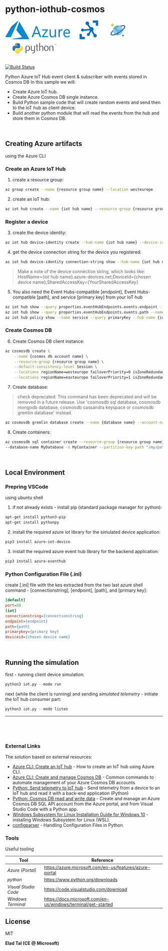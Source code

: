 # python-iothub-cosmos

[![N|Azure Portal](https://github.com/eladtpro/python-iothub-cosmos/blob/main/.readme/azure-logo.png?raw=true)](https://ms.portal.azure.com/) [![N|Azure IoT Hub](https://github.com/eladtpro/python-iothub-cosmos/blob/main/.readme/iot-hub.png?raw=true)](https://azure.microsoft.com/en-us/services/iot-hub) [![N|CosmosDB](https://github.com/eladtpro/python-iothub-cosmos/blob/main/.readme/cosmos-db.png?raw=true)](https://azure.microsoft.com/en-us/services/cosmos-db) [![N|Python](https://github.com/eladtpro/python-iothub-cosmos/blob/main/.readme/python-logo.png?raw=true)](https://www.python.org/)

[![Build Status](https://travis-ci.org/joemccann/dillinger.svg?branch=master)](https://travis-ci.org/joemccann/dillinger)

Python Azure IoT Hub event client &amp; subscriber with events stored in Cosmos DB
In this sample we will:
  - Create Azure IoT hub.
  - Create Azure Cosmos DB single instance.
  - Build Python sample code that will create random events and send then to the IoT hub as client device.
  - Build another python module that will read the events from the hub and store them in Cosmos DB.

$~$

## Creating Azure artifacts
 using the Azure CLI
 
### Create an Azure IoT Hub
1. create a resource group:
```sh
az group create --name {resource group name} --location westeurope
```
2. create an IoT hub:
```sh
az iot hub create --name {iot hub name} --resource-group {resource group name} --sku S1
```
### Register a device
3. create the device identity:
```sh
az iot hub device-identity create --hub-name {iot hub name} --device-id {chosen device name}
```
4. get the device connection string for the device you registered:
```sh
az iot hub device-identity connection-string show --hub-name {iot hub name} --device-id {chosen device name} --output table
```
> Make a note of the device connection string, which looks like:
> HostName={iot hub name}.azure-devices.net;DeviceId={chosen device name};SharedAccessKey={YourSharedAccessKey}

5. You also need the Event Hubs-compatible [endpoint], Event Hubs-compatible [path], and service [primary key] from your IoT hub
```sh
az iot hub show --query properties.eventHubEndpoints.events.endpoint --name {iot hub name}
az iot hub show --query properties.eventHubEndpoints.events.path --name {iot hub name}
az iot hub policy show --name service --query primaryKey --hub-name {iot hub name}
```


### Create Cosmos DB

6. Create Cosmos DB client instance:
```sh
az cosmosdb create \
    --name {cosmos db account name} \
    --resource-group {resource group name} \
    --default-consistency-level Session \
    --locations regionName=westeurope failoverPriority=0 isZoneRedundant=False \
    --locations regionName=easteurope failoverPriority=1 isZoneRedundant=False
```

7. Create database:
>check deprecated:
>This command has been deprecated and will be removed in a future release. Use 'cosmosdb sql database, cosmosdb mongodb database, cosmosdb cassandra keyspace or cosmosdb gremlin database' instead.
```sh
az cosmosdb gremlin database create --name {database name} --account-name {cosmos db account name} --resource-group {resource group name}
```


8. Create containers:
```sh
az cosmosdb sql container create --resource-group {resource group name} --account {cosmos db account name} \ 
--database-name MyDatabase -n MyContainer --partition-key-path "/my/path" --idx @policy-file.json --ttl 1000 --throughput "700"
```

$~$

## Local Environment

### Prepring VSCode
using ubuntu shell

1. if not already exists - install pip (standard package manager for python):
```sh
apt-get install python3-pip
apt-get install pythonpy
```
2. install the required azure iot library for the simulated device application:
```sh
pip3 install azure-iot-device
```

3. install the required azure event hub library for the backend application:
```sh
pip3 install azure-eventhub
```


### Python Configuration File (.ini)
create [.ini] file with the kes extracted from the two last azure shell command - [connectionstring], [endpoint], [path], and [primary key]:
```ini
[default]
port=80
[iot]
connectionstring={connectionstring}
endpoint={endpoint}
path={path}
primarykey={primary key}
deviceid={chosen device name}
```

$~$

## Running the simulation

first - running client device simulation:
```python
python3 iot.py --mode run
```


next (while the client is running) and sending *simulated telemetry* - initiate the IoT hub consumer part:
```python
python3 iot.py --mode listen
```

***

$~$

$~$



### External Links
The solution based on external resources:

* [Azure CLI: Create an IoT hub] - How to create an IoT hub using Azure CLI.
* [Azure CLI: Create and manage Cosmos DB] - Common commands to automate management of your Azure Cosmos DB accounts
* [Python: Send telemetry to IoT hub] - Send telemetry from a device to an IoT hub and read it with a back-end application (Python)
* [Python: Cosmos DB read and write data] - Create and manage an Azure Cosmos DB SQL API account from the Azure portal, and from Visual Studio Code with a Python app.
* [Windows Subsystem for Linux Installation Guide for Windows 10] - installing Windows Subsystem for Linux (WSL).
* [configparser] - Handling Configuration Files in Python.


### Tools

Useful tooling

| Tool | Reference |
| ------ | ------ |
| *Azure (Portal)* | https://azure.microsoft.com/en-us/features/azure-portal |
| *python* | https://www.python.org/downloads |
| *Visual Studio Code* | https://code.visualstudio.com/download |
| *Windows Terminal* | https://docs.microsoft.com/en-us/windows/terminal/get-started |

License
----

MIT


**Elad Tal (CE @ Microsoft)**

[//]: # (These are reference links used in the body of this note and get stripped out when the markdown processor does its job. There is no need to format nicely because it shouldn't be seen. Thanks SO - http://stackoverflow.com/questions/4823468/store-comments-in-markdown-syntax)


   [Azure CLI: Create an IoT hub]: <https://docs.microsoft.com/en-us/azure/iot-hub/iot-hub-create-using-cli>
   [Azure CLI: Create and manage Cosmos DB]: <https://docs.microsoft.com/en-us/azure/cosmos-db/manage-with-cli>
   [Python: Send telemetry to IoT hub]: <https://docs.microsoft.com/en-us/azure/iot-hub/quickstart-send-telemetry-python>
   [Python: Cosmos DB read and write data]:<https://docs.microsoft.com/en-us/azure/cosmos-db/create-sql-api-python>
   [Windows Subsystem for Linux Installation Guide for Windows 10]:<https://docs.microsoft.com/en-us/windows/wsl/install-win10>
   [configparser]: <https://docs.python.org/3/library/configparser.html>
